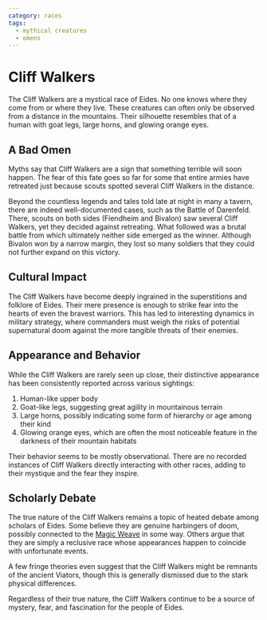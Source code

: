 ```yaml
---
category: races
tags:
  - mythical creatures
  - omens
---
```


# Cliff Walkers

The Cliff Walkers are a mystical race of Eides. No one knows where they come from or where they live. These creatures can often only be observed from a distance in the mountains. Their silhouette resembles that of a human with goat legs, large horns, and glowing orange eyes.

## A Bad Omen

Myths say that Cliff Walkers are a sign that something terrible will soon happen. The fear of this fate goes so far for some that entire armies have retreated just because scouts spotted several Cliff Walkers in the distance.

Beyond the countless legends and tales told late at night in many a tavern, there are indeed well-documented cases, such as the Battle of Darenfeld. There, scouts on both sides (Fiendheim and Bivalon) saw several Cliff Walkers, yet they decided against retreating. What followed was a brutal battle from which ultimately neither side emerged as the winner. Although Bivalon won by a narrow margin, they lost so many soldiers that they could not further expand on this victory.

## Cultural Impact

The Cliff Walkers have become deeply ingrained in the superstitions and folklore of Eides. Their mere presence is enough to strike fear into the hearts of even the bravest warriors. This has led to interesting dynamics in military strategy, where commanders must weigh the risks of potential supernatural doom against the more tangible threats of their enemies.

## Appearance and Behavior

While the Cliff Walkers are rarely seen up close, their distinctive appearance has been consistently reported across various sightings:

1. Human-like upper body
2. Goat-like legs, suggesting great agility in mountainous terrain
3. Large horns, possibly indicating some form of hierarchy or age among their kind
4. Glowing orange eyes, which are often the most noticeable feature in the darkness of their mountain habitats

Their behavior seems to be mostly observational. There are no recorded instances of Cliff Walkers directly interacting with other races, adding to their mystique and the fear they inspire.

## Scholarly Debate

The true nature of the Cliff Walkers remains a topic of heated debate among scholars of Eides. Some believe they are genuine harbingers of doom, possibly connected to the [Magic Weave](/wiki/magic/Magic-Weave.md) in some way. Others argue that they are simply a reclusive race whose appearances happen to coincide with unfortunate events. 

A few fringe theories even suggest that the Cliff Walkers might be remnants of the ancient Viators, though this is generally dismissed due to the stark physical differences.

Regardless of their true nature, the Cliff Walkers continue to be a source of mystery, fear, and fascination for the people of Eides.